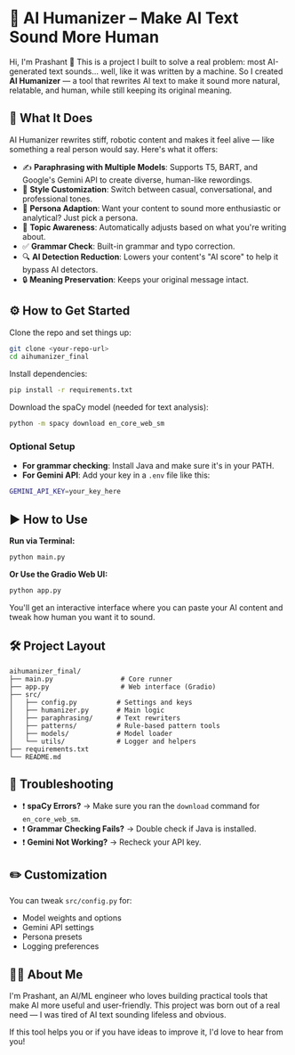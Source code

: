 # 🧠 AI Humanizer – Make AI Text Sound More Human

Hi, I'm Prashant 👋 This is a project I built to solve a real problem: most AI-generated text sounds… well, like it was written by a machine. So I created **AI Humanizer** — a tool that rewrites AI text to make it sound more natural, relatable, and human, while still keeping its original meaning.

## 🚀 What It Does

AI Humanizer rewrites stiff, robotic content and makes it feel alive — like something a real person would say. Here's what it offers:

- ✍️ **Paraphrasing with Multiple Models**: Supports T5, BART, and Google's Gemini API to create diverse, human-like rewordings.
- 🎨 **Style Customization**: Switch between casual, conversational, and professional tones.
- 👤 **Persona Adaption**: Want your content to sound more enthusiastic or analytical? Just pick a persona.
- 🧠 **Topic Awareness**: Automatically adjusts based on what you're writing about.
- ✅ **Grammar Check**: Built-in grammar and typo correction.
- 🔍 **AI Detection Reduction**: Lowers your content's "AI score" to help it bypass AI detectors.
- 🔒 **Meaning Preservation**: Keeps your original message intact.

## ⚙️ How to Get Started

Clone the repo and set things up:

```bash
git clone <your-repo-url>
cd aihumanizer_final
```

Install dependencies:

```bash
pip install -r requirements.txt
```

Download the spaCy model (needed for text analysis):

```bash
python -m spacy download en_core_web_sm
```

### Optional Setup

- **For grammar checking**: Install Java and make sure it's in your PATH.
- **For Gemini API**: Add your key in a `.env` file like this:

```bash
GEMINI_API_KEY=your_key_here
```

## ▶️ How to Use

**Run via Terminal:**

```bash
python main.py
```

**Or Use the Gradio Web UI:**

```bash
python app.py
```

You'll get an interactive interface where you can paste your AI content and tweak how human you want it to sound.

## 🛠 Project Layout

```
aihumanizer_final/
├── main.py                 # Core runner
├── app.py                  # Web interface (Gradio)
├── src/
│   ├── config.py          # Settings and keys
│   ├── humanizer.py       # Main logic
│   ├── paraphrasing/      # Text rewriters
│   ├── patterns/          # Rule-based pattern tools
│   ├── models/            # Model loader
│   └── utils/             # Logger and helpers
├── requirements.txt
└── README.md
```

## 🧪 Troubleshooting

- ❗ **spaCy Errors?** → Make sure you ran the `download` command for `en_core_web_sm`.
- ❗ **Grammar Checking Fails?** → Double check if Java is installed.
- ❗ **Gemini Not Working?** → Recheck your API key.

## ✏️ Customization

You can tweak `src/config.py` for:
- Model weights and options
- Gemini API settings
- Persona presets
- Logging preferences

## 🧑‍💻 About Me

I'm Prashant, an AI/ML engineer who loves building practical tools that make AI more useful and user-friendly. This project was born out of a real need — I was tired of AI text sounding lifeless and obvious.

If this tool helps you or if you have ideas to improve it, I'd love to hear from you!